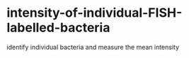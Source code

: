 # intensity-of-individual-FISH-labelled-bacteria
identify individual bacteria and measure the mean intensity

